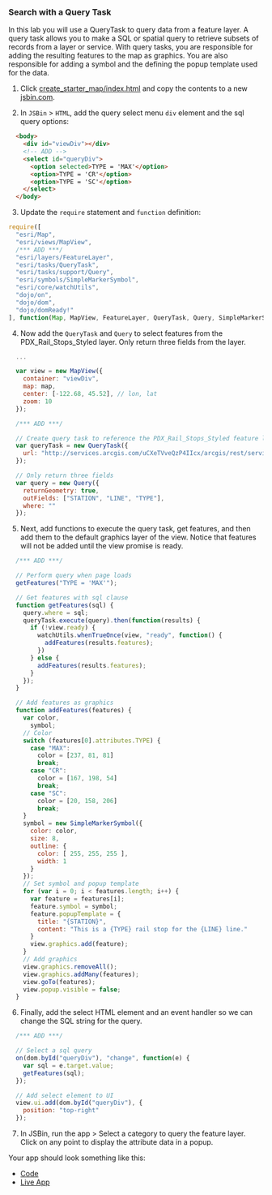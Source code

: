 ### Search with a Query Task

In this lab you will use a QueryTask to query data from a feature layer. A query task allows you to make a SQL or spatial query to retrieve subsets of records from a layer or service. With query tasks, you are responsible for adding the resulting features to the map as graphics. You are also responsible for adding a symbol and the defining the popup template used for the data.

1. Click [create_starter_map/index.html](../create_starter_map/index.html) and copy the contents to a new [jsbin.com](http://jsbin.com).

2. In `JSBin` > `HTML`, add the query select menu `div` element and the sql query options:

  ```html
    <body>
      <div id="viewDiv"></div>
      <!-- ADD -->
      <select id="queryDiv">
        <option selected>TYPE = 'MAX'</option>
        <option>TYPE = 'CR'</option>
        <option>TYPE = 'SC'</option>
      </select>
    </body>
  ```

3. Update the `require` statement and `function` definition:

  ```javascript
  require([
    "esri/Map",
    "esri/views/MapView",
    /*** ADD ***/
    "esri/layers/FeatureLayer",
    "esri/tasks/QueryTask",
    "esri/tasks/support/Query",
    "esri/symbols/SimpleMarkerSymbol",
    "esri/core/watchUtils",
    "dojo/on",
    "dojo/dom",
    "dojo/domReady!"
  ], function(Map, MapView, FeatureLayer, QueryTask, Query, SimpleMarkerSymbol, watchUtils, on, dom) { /*** ADD ***/
  ```

4. Now add the `QueryTask` and `Query` to select features from the PDX_Rail_Stops_Styled layer. Only return three fields from the layer.

  ```javascript
    ...

    var view = new MapView({
      container: "viewDiv",
      map: map,
      center: [-122.68, 45.52], // lon, lat
      zoom: 10
    });

    /*** ADD ***/

    // Create query task to reference the PDX_Rail_Stops_Styled feature layer      
    var queryTask = new QueryTask({
      url: "http://services.arcgis.com/uCXeTVveQzP4IIcx/arcgis/rest/services/PDX_Rail_Stops_Styled/FeatureServer/0"
    });

    // Only return three fields
    var query = new Query({
      returnGeometry: true,
      outFields: ["STATION", "LINE", "TYPE"],
      where: ""
    });
  ```

5. Next, add functions to execute the query task, get features, and then add them to the default graphics layer of the view. Notice that features will not be added until the view promise is ready.

  ```javascript
    /*** ADD ***/

    // Perform query when page loads
    getFeatures("TYPE = 'MAX'");

    // Get features with sql clause
    function getFeatures(sql) {
      query.where = sql;
      queryTask.execute(query).then(function(results) {
        if (!view.ready) {
          watchUtils.whenTrueOnce(view, "ready", function() {
            addFeatures(results.features);
          })
        } else {
          addFeatures(results.features);
        }
      });
    }

    // Add features as graphics
    function addFeatures(features) {
      var color,
        symbol;
      // Color
      switch (features[0].attributes.TYPE) {
        case "MAX":
          color = [237, 81, 81]
          break;
        case "CR":
          color = [167, 198, 54]
          break;
        case "SC":
          color = [20, 158, 206]
          break;
      }
      symbol = new SimpleMarkerSymbol({
        color: color,
        size: 8,
        outline: {
          color: [ 255, 255, 255 ],
          width: 1
        }
      });
      // Set symbol and popup template
      for (var i = 0; i < features.length; i++) {
        var feature = features[i];
        feature.symbol = symbol;
        feature.popupTemplate = {
          title: "{STATION}",
          content: "This is a {TYPE} rail stop for the {LINE} line."
        }
        view.graphics.add(feature);
      }
      // Add graphics
      view.graphics.removeAll();
      view.graphics.addMany(features);
      view.goTo(features);
      view.popup.visible = false;
    }
  ```

6. Finally, add the select HTML element and an event handler so we can change the SQL string for the query.

  ```javascript
    /*** ADD ***/

    // Select a sql query
    on(dom.byId("queryDiv"), "change", function(e) {
      var sql = e.target.value;
      getFeatures(sql);
    });

    // Add select element to UI
    view.ui.add(dom.byId("queryDiv"), {
      position: "top-right"
    });

  ```

7. In JSBin, run the app > Select a category to query the feature layer. Click on any point to display the attribute data in a popup.

Your app should look something like this:
* [Code](index.html)
* [Live App](http://esri.github.io/geodev-hackerlabs/develop/jsapi/search_with_query_task/index.html)
